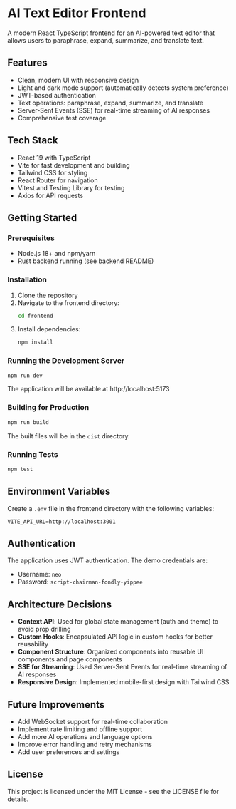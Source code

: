# AI Text Editor Frontend

A modern React TypeScript frontend for an AI-powered text editor that allows users to paraphrase, expand, summarize, and translate text.

## Features

- Clean, modern UI with responsive design
- Light and dark mode support (automatically detects system preference)
- JWT-based authentication
- Text operations: paraphrase, expand, summarize, and translate
- Server-Sent Events (SSE) for real-time streaming of AI responses
- Comprehensive test coverage

## Tech Stack

- React 19 with TypeScript
- Vite for fast development and building
- Tailwind CSS for styling
- React Router for navigation
- Vitest and Testing Library for testing
- Axios for API requests

## Getting Started

### Prerequisites

- Node.js 18+ and npm/yarn
- Rust backend running (see backend README)

### Installation

1. Clone the repository
2. Navigate to the frontend directory:
   ```bash
   cd frontend
   ```
3. Install dependencies:
   ```bash
   npm install
   ```

### Running the Development Server

```bash
npm run dev
```

The application will be available at http://localhost:5173

### Building for Production

```bash
npm run build
```

The built files will be in the `dist` directory.

### Running Tests

```bash
npm test
```

## Environment Variables

Create a `.env` file in the frontend directory with the following variables:

```
VITE_API_URL=http://localhost:3001
```

## Authentication

The application uses JWT authentication. The demo credentials are:

- Username: `neo`
- Password: `script-chairman-fondly-yippee`

## Architecture Decisions

- **Context API**: Used for global state management (auth and theme) to avoid prop drilling
- **Custom Hooks**: Encapsulated API logic in custom hooks for better reusability
- **Component Structure**: Organized components into reusable UI components and page components
- **SSE for Streaming**: Used Server-Sent Events for real-time streaming of AI responses
- **Responsive Design**: Implemented mobile-first design with Tailwind CSS

## Future Improvements

- Add WebSocket support for real-time collaboration
- Implement rate limiting and offline support
- Add more AI operations and language options
- Improve error handling and retry mechanisms
- Add user preferences and settings

## License

This project is licensed under the MIT License - see the LICENSE file for details.

